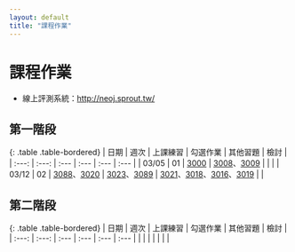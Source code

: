 ```yaml
---
layout: default
title: "課程作業"
---
```

# 課程作業

* 線上評測系統：<http://neoj.sprout.tw/>

## 第一階段

{: .table .table-bordered}
| 日期  | 週次 | 上課練習 | 勾選作業 | 其他習題 | 檢討 |
| :---: | :---: | :--- | :--- | :--- | :--- |
| 03/05 | 01 | [3000](https://neoj.sprout.tw/problem/3000/) | [3008](https://neoj.sprout.tw/problem/3008/)、[3009](https://neoj.sprout.tw/problem/3009/) |  |  |
| 03/12 | 02 | [3088](https://neoj.sprout.tw/problem/3088/)、[3020](https://neoj.sprout.tw/problem/3020/) | [3023](https://neoj.sprout.tw/problem/3023/)、[3089](https://neoj.sprout.tw/problem/3089/) | [3021](https://neoj.sprout.tw/problem/3021/)、[3018](https://neoj.sprout.tw/problem/3018/)、[3016](https://neoj.sprout.tw/problem/3016/)、[3019](https://neoj.sprout.tw/problem/3019/) |  |

## 第二階段

{: .table .table-bordered}
| 日期  | 週次 | 上課練習 | 勾選作業 | 其他習題 | 檢討 |
| :---: | :---: | :--- | :--- | :--- | :--- |
|  |  |  |  |  |  |
